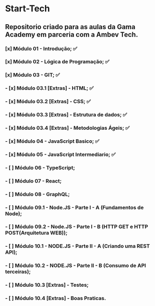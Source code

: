 # Start-Tech

## Repositorio criado para as aulas da Gama Academy em parceria com a Ambev Tech.

### [x] Módulo 01 - Introdução; :white_check_mark:

### [x] Módulo 02 - Lógica de Programação; :white_check_mark:

### [x] Módulo 03 - GIT; :white_check_mark:

### - [x] Módulo 03.1 [Extras] - HTML; :white_check_mark:

### - [x] Módulo 03.2 [Extras] - CSS; :white_check_mark:

### - [x] Módulo 03.3 [Extras] - Estrutura de dados; :white_check_mark:

### - [x] Módulo 03.4 [Extras] - Metodologias Ágeis; :white_check_mark:

### - [x] Módulo 04 - JavaScript Basico; :white_check_mark:

### - [x] Módulo 05 - JavaScript Intermediario; :white_check_mark:

### - [ ] Módulo 06 - TypeScript;

### - [ ] Módulo 07 - React;

### - [ ] Módulo 08 - GraphQL;

### - [ ] Módulo 09.1 - Node.JS - Parte I - A (Fundamentos de Node);

### - [ ] Módulo 09.2 - Node.JS - Parte I - B (HTTP GET e HTTP POST(Arquitetura WEB));

### - [ ] Módulo 10.1 - NODE.JS - Parte II - A (Criando uma REST API);

### - [ ] Módulo 10.2 - NODE.JS - Parte II - B (Consumo de API terceiras);

### - [ ] Módulo 10.3 [Extras] - Testes;

### - [ ] Módulo 10.4 [Extras] - Boas Praticas.
